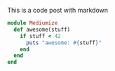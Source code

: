 This is a code post with markdown

```ruby
module Mediumize
  def awesome(stuff)
    if stuff < 42
      puts "awesome: #{stuff}"
    end
  end
end
```

